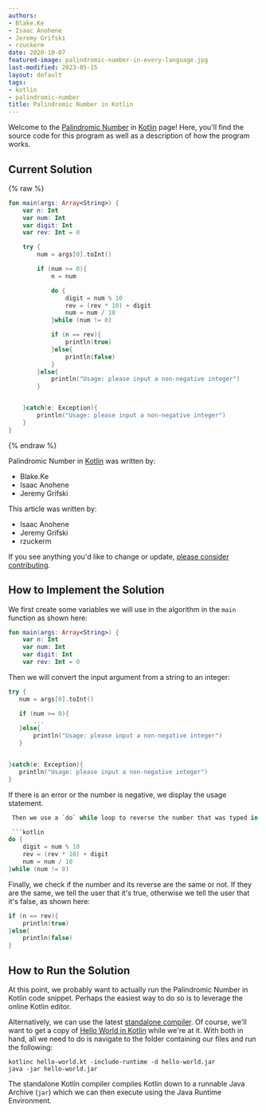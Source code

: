 ```yaml
---
authors:
- Blake.Ke
- Isaac Anohene
- Jeremy Grifski
- rzuckerm
date: 2020-10-07
featured-image: palindromic-number-in-every-language.jpg
last-modified: 2023-05-15
layout: default
tags:
- kotlin
- palindromic-number
title: Palindromic Number in Kotlin
---
```


Welcome to the [Palindromic Number](https://sampleprograms.io/projects/palindromic-number) in [Kotlin](https://sampleprograms.io/languages/kotlin) page! Here, you'll find the source code for this program as well as a description of how the program works.

## Current Solution

{% raw %}

```kotlin
fun main(args: Array<String>) {
    var n: Int
    var num: Int
    var digit: Int
    var rev: Int = 0

    try {
        num = args[0].toInt()

        if (num >= 0){
            n = num

            do {
                digit = num % 10
                rev = (rev * 10) + digit
                num = num / 10
            }while (num != 0)

            if (n == rev){
                println(true)
            }else{
                println(false)
            }
        }else{
            println("Usage: please input a non-negative integer")
        }


    }catch(e: Exception){
        println("Usage: please input a non-negative integer")
    }
}

```

{% endraw %}

Palindromic Number in [Kotlin](https://sampleprograms.io/languages/kotlin) was written by:

- Blake.Ke
- Isaac Anohene
- Jeremy Grifski

This article was written by:

- Isaac Anohene
- Jeremy Grifski
- rzuckerm

If you see anything you'd like to change or update, [please consider contributing](https://github.com/TheRenegadeCoder/sample-programs).

## How to Implement the Solution

We first create some variables we will use in the algorithm in the `main` function as shown here:

```kotlin
fun main(args: Array<String>) {
    var n: Int
    var num: Int
    var digit: Int
    var rev: Int = 0
 ```

 Then we will convert the input argument from a string to an integer:

 ```kotlin
try {
    num = args[0].toInt()

    if (num >= 0){
        ...
    }else{
        println("Usage: please input a non-negative integer")
    }


}catch(e: Exception){
    println("Usage: please input a non-negative integer")
}
```

If there is an error or the number is negative, we display the usage statement.

```kotlin
 Then we use a `do` while loop to reverse the number that was typed in:

 ```kotlin
do {
    digit = num % 10
    rev = (rev * 10) + digit
    num = num / 10
}while (num != 0)
```

Finally, we check if the number and its reverse are the same or not. If they are the same, we tell the user that it's true, otherwise we tell the user that it's false, as shown here:

```kotlin
if (n == rev){
    println(true)
}else{
    println(false)
}
```


## How to Run the Solution

At this point, we probably want to actually run the Palindromic Number in
Kotlin code snippet. Perhaps the easiest way to do so is to leverage
the online Kotlin editor.

Alternatively, we can use the latest [standalone compiler][1]. Of course,
we'll want to get a copy of [Hello World in Kotlin][2] while we're at it.
With both in hand, all we need to do is navigate to the folder containing
our files and run the following:

```shell
kotlinc hello-world.kt -include-runtime -d hello-world.jar
java -jar hello-world.jar
```

The standalone Kotlin compiler compiles Kotlin down to a
runnable Java Archive (`jar`) which we can then execute using the Java Runtime
Environment.

[1]: https://kotlinlang.org/docs/command-line.html#manual-install
[2]: https://github.com/TheRenegadeCoder/sample-programs/blob/main/archive/k/kotlin/PalindromicNumber.kt
